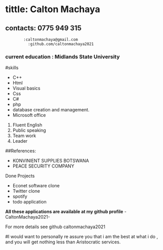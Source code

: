 
# tittle: Calton Machaya
## contacts: 0775 949 315
            :caltonmachaya@gmail.com
              :github.com/caltonmachaya2021
### current education : Midlands State University 
#skills
- C++
- Html
- Visual basics
- Css
- C#
- php
- database creation  and management. 
- Microsoft office


1. Fluent English
2. Public speaking
3. Team work
4. Leader
 
##References:
- KONVINIENT SUPPLIES BOTSWANA
- PEACE SECURITY  COMPANY 

Done Projects
- Econet software clone
- Twitter clone
- spotify
- todo application 

**All these applications are available at my github profile** -CaltonMachaya2021- 

For more details see github caltonmachaya2021

#I would want  to personally re assure you that i am the best at what i do , and you will get nothing less than Aristocratic  services.
